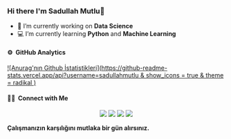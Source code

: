 ### Hi there I'm Sadullah Mutlu👋 

* 🔭 I’m currently working on **Data Science**
* 💻 I’m currently learning **Python** and **Machine Learning**

#### ⚙️ &nbsp;GitHub Analytics
[![Anurag'nın Github İstatistikleri](https://github-readme-stats.vercel.app/api?username=sadullahmutlu & show_icons = true & theme = radikal )](https://github.com/anuraghazra/github-readme-stats)

#### 🤝🏻 &nbsp;Connect with Me

<p align="center">
<a href="https://instagram.com/sadullahmutluu"><img src="https://img.shields.io/badge/-Sadullah Mutlu-6959cd?style=flat&logo=Instagram&logoColor=white"/></a>
<a href="https://twitter.com/sadullahmutluu"><img src="https://img.shields.io/badge/Sadullah Mutlu-1da1f2?style=flat&logo=Twitter&logoColor=black"/></a>
<a href="mailto:sadullahmutlu760@gmail.com"><img src="https://img.shields.io/badge/-sadullahmutlu760@gmail.com-ff3030?style=flat&logo=Gmail&logoColor=black"/></a>
<a href="https://www.linkedin.com/in/sadullahmutlu"><img src="https://img.shields.io/badge/Sadullah Mutlu-0077B5?style=flat&logo=Linkedin&logoColor=white"/></a>

</p>


**Çalışmanızın karşılığını mutlaka bir gün alırsınız.**

<!--
**sadullahmutlu/sadullahmutlu** is a ✨ _special_ ✨ repository because its `README.md` (this file) appears on your GitHub profile.

Here are some ideas to get you started:


-->
